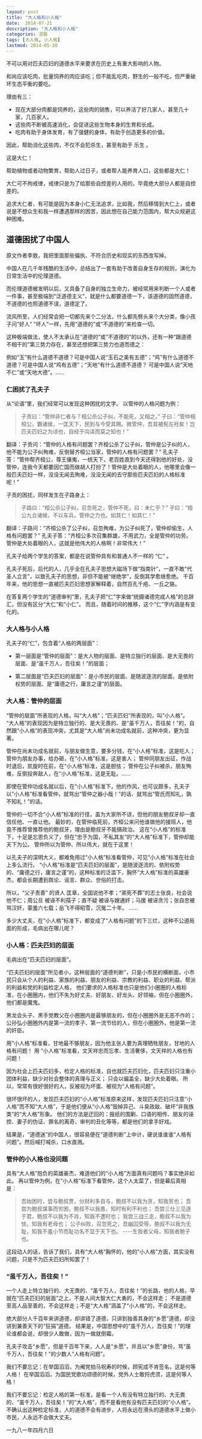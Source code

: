```yaml
---
layout: post
title: "大人格和小人格"
date:  2014-07-21
description: "大人格和小人格"
categories: 涅磐
tags: [大人格, 小人格]
lastmod: 2014-05-30
---
```


不可以用对匹夫匹妇的道德水平来要求在历史上有重大影响的人物。

和尚应该吃肉，批量饲养的肉应该吃；但不能乱吃肉，野生的一般不吃，但严重破坏生态平衡的要吃。


理由有三：

+ 现在大部分肉都是饲养的，这些肉的销售，可以养活了好几家人，甚至几十家，几百家人。
+ 这些肉不断被高速消化，会促进这些生物本身的生育和长成。
+ 吃肉有助于身体发育，有了强健的身体，有助于创造更多的价值。

因此，帮助消化这些肉，不仅不会犯杀生，甚至有助于 乐生 。

这是大仁！

帮助植物或者动物繁育，帮助人过日子，或者帮人能养育人口，这些都是大仁！

大仁可不拘戒律，戒律只是为了给那些自控差的人用的，毕竟绝大部分人都是自控差的。


追求大仁者，有可能是因为本身小仁无法追求，比如我，然后移情到大仁上，或者说是不想众生和我一样遭遇那样的困苦，因此想在自己能力范围内，帮大众规避这种困难。



## 道德困扰了中国人 
 
原文作者李敖，我把里面那些偏执、不符合历史和现实的东西改写掉。

中国人在几千年残酷的生活中，总结出了一套有助于改善自身生存的规则，演化为日常生活中的伦理道德。

而伦理道德被发明以后，又具备了自身的独立生命力，被经常用来判断一个人或者一件事，甚至极端到“泛道德主义”，就是什么都要道德一下，该道德的固然道德，不道德的也照道德不误，道德定了。

流风所至，人们经常会把一切都先来个二分法，什么都先劈头来个大分类，像小孩子问“好人” “坏人”一样，先用“道德的”或“不道德的”来检查一切。 

这种极端做法，使人不太承认在“道德的”或“不道德的”的以外，还有一种“跟道德不相干的”第三势力存在，甚至还想把第三势力也道而德之：

例如“玉”有什么道德不道德？可是中国人说“玉石之美有五德”；“鸡”有什么道德不道德？可是中国人说“鸡有五德”；“天地”有什么道德不道德？
可是中国人说“天地不仁”或“天地大德”。……
 

### 仁困扰了孔夫子 

从“论语”里，我们经常可以发现这种困扰的文字。
以管仲的人格问题为例：

> 子贡曰：“管仲非仁者与？桓公杀公子纠，不能死，又相之。”
> 子曰：“管仲相桓公，霸诸侯，一匡天下，民到与今受其赐。微管仲，吾其被髡左衽矣！岂匹夫匹妇之为谅也，自经于沟渎而莫之知也！”

翻译：子贡问：“管仲的人格有问题罢？齐桓公杀了公子纠，管仲是公子纠的人，他不能为公子纠殉难，反倒替齐桓公当家，管仲的人格有问题罢？”
孔夫子答：“管仲帮齐桓公，尊王攘夷，一统天下，老百姓直到今天还得到他的好处，没管仲，连我今天都要因亡国而做胡人打扮了！管仲是大处着眼的人，他哪里会像一般匹夫匹妇一样，没没无闻去殉难，没没无闻的去守那些匹夫匹妇的人格标准呢！”

子贡的困扰，同样发生在子路身上： 

> 子路曰：“桓公杀公子纠，召忽死之，管仲不死，曰：未仁乎？”
> 子曰：“桓公九合诸候，不以车兵，管仲之力也。如其仁！如其仁！”

翻译：子路问：“齐桓公杀了公子纠，召忽殉难，为公子纠死了，管仲却偷生，人格有问题罢？”
孔夫子答：“齐桓公多次召集群雄，不用武力，全是管仲的功劳。管仲是大处着眼的人，这就是他伟大的人格啊！非常伟大！”

孔夫子给两个学生的答案，都是在说管仲具有和普通人不一样的 “仁” 。

孔夫子死后，后代的人，几乎全在孔夫子思想大磁场下做“指南针”，一直不敢“代圣人立言”，以致孔夫子的思想，非但不能被“继绝学”，反倒其学愈继愈绝。
千百年来，他的思想一直被匹夫匹妇思想家解释着，自然百孔千疮、一丘之貉。 

在答复两个学生的“道德审判”里，孔夫子把“仁”字来做“统摄诸德完成人格”的总辞汇，但没有区分“大仁”和“小仁”。
而且，随着时间的推移，这个“仁”字内涵是有变化的。


### 大人格与小人格 

孔夫子的“仁”，包含着“人格的两层面”：
    
+ 第一层面是“管仲的层面”：是大人物的层面、是特立独行的层面、是大无畏的层面、是“虽千万人，吾往矣！”的层面；

+ 第二层面是“匹夫匹妇的层面”：是小市民的层面、是随波逐流的层面、是依附权势的层面、是“庸德之行，庸言之谨”的层面。 

### 大人格：管仲的层面 

“管仲的层面”所表现的人格，叫“大人格”；“匹夫匹妇”所表现的，叫“小人格”。
“大人格”的表现因为是特立独行的、是大无畏的、是“虽千万人，吾往矣！”的，自然跟“小人格”的表现冲突，尤其是“大人格”尚未功成名就前，这种冲突，更为显著。

管仲在尚未功成名就前，与朋友做生意，要多分钱，在“小人格”标准，这是吃人；
管仲为朋友办事，给办砸，在“小人格”标准，这是害人；
管仲同朋友出征，作战时退后，凯旋时在前，在“小人格”标准，这是胆怯；
管仲在公子纠被杀，朋友殉难，反倒投奔敌人，在“小人格”标准，这是无耻。……

即使在管仲功成名就以后，在“小人格”标准下，他的作风，也可议颇多，孔夫子以“小人格”标准看管仲，就骂出“管仲之器小哉！”的话、就骂出“管氏而知礼，孰不知礼！”的话。

管仲的一切不合“小人格”标准的行径，虽为大家所不谅，但他的朋友鲍叔牙却一直信任他、一直让他。
最妙的，在管仲临死前，齐桓公来问他谁做他的接班人，他竟不推荐曾推荐他的鲍叔牙，理由是鲍叔牙不能搞政治。
这在“小人格”的标准下，十足是忘恩负义了，但在“忠于为国，不私其友”的“大人格”标准下，管仲却能天下为公。
管仲所以为管仲、所以伟大，就在于这里！ 

以孔夫子的深明大义，都难免用过“小人格”标准看管仲，可见“小人格”标准在社会上多么流行。
“小人格”标准是“匹夫匹妇的层面”，是随波逐流的、依附权势的、“庸德之行，庸言之谨”的，这种标准的泛滥下，胸怀“大人格”标准的英雄豪杰，都会长期遭到舆论、谣言、群众、世俗的打击。

所以，“父子责善” 的贤人 匡章，全国说他不孝；“弟死不葬”的志士张良，社会说他不仁；周公旦 被诬不利孺子；直不疑 被诬与嫂通奸；马援 被诬贪污；张自忠被骂汉奸，蒙羞六七载；岳飞不得昭雪，沉冤二十年。
……

多少大丈夫，在“小人格”标准下，都变成了“人格有问题”的下三烂，这种不公道局面的形成，毛病出在哪儿呢？ 

### 小人格：匹夫匹妇的层面 

毛病出在“匹夫匹妇的层面”。

“匹夫匹妇的层面”所见者小，这种层面的“道德判断”，只是小市民的横断面，小市民只会从个人的利益、家族的利益、朋友的利益、宗教的利益、职业的利益、帮派的利益和党的利益检定人格，
他们要求的人格标准也只是他们小圈圈的人格标准，在小圈圈内，他们不失为好丈夫、好朋友、好龙头、好领袖，但在小圈圈外，他们都是魔鬼。

黑龙会头子、黑手党教父在小圈圈内是最够朋友的，但在小圈圈外是无恶不作的；
公孙弘小圈圈外内是第一流的孝子、第一流节俭的人，但在小圈圈外，他是第一流的奸臣。

用“小人格”标准看，甘地最不够朋友，因为他主张人要为真理牺牲朋友，甘地的人格有问题！
用 “小人格”标准看，文天祥忠而忘孝、生活奢侈，文天祥的人格也有问题！ 

因为社会上匹夫匹妇多，检定人格的标准，自也就匹夫匹妇化，匹夫匹妇只注重小团体利益，缺少对社会整体的真理与正义；
只会以偏盖全，缺少大处着眼。
所以，常常有很好很好的人，反被视为坏蛋、被视为“人格有问题”。 

很坏很坏的人，发现匹夫匹妇的“小人格”标准原来这样，发现匹夫匹妇只注意“小人格”而不知“大人格”，于是他们便从“小人格”毁掉异己、斗臭政敌、破坏“非我族类”的“大人格”形象。
他们的方法是迂回的：报纸的围剿、口语的相传、朋友的诬控、妻子的伪证、罪名的离奇、审判的丑化等等，都是他们的拿手好戏。 

结果是，“道德迷”的中国人，很容易便在“道德判断”上中计，硬说谁谁谁“人格有问题”。然后喊打喊杀，口水直溅。 

### 管仲的小人格也没问题 

具有“大人格”抱负的英雄豪杰，难道他们的“小人格”方面真有问题吗？事实绝非如此。
再以管仲为例，在“小人格”标准下看管仲，这个人太菜了，但是幕后真相是：

> 吾始困时，尝与鲍叔贾，分财利多自与，鲍叔不以我为贪，知我贫也；
> 吾尝为鲍叔谋事而穷困，鲍叔不以我愚，知时有利不利也；
> 吾尝三仕三见逐于君，鲍叔不以我为不肖，知我不遭时也；
> 我尝三战三走，鲍叔不以我为怯，知我有老母也；
> 公子纠败，召忽死之，吾幽囚受辱，鲍叔不以我为无耻，知我不羞小节而耻功名不显于天下也。
> ----生我者父母，知我者鲍子也。 

这段动人的话，告诉了我们，具有“大人格”胸怀的，他的“小人格”方面，其实没有问题，只是不为匹夫匹妇所知罢了！ 

### “虽千万人，吾往矣！” 

一个人走上特立独行的、大无畏的、“虽千万人，吾往矣！”的长路，他的人格，早就在“匹夫匹妇的层面”之上，不是人间大智大仁大勇的，不会这样走；
不是道德至高人品至善的，不会这样走；不是“大人格”涵盖了“小人格”的，不会这样走。 

绝大部分人千百年来讲道德，却讲错了道德，只讲到独善其身的“乡愿”道德，却没讲到兼善天下的“狂狷”道德。
结果是，中国思想中的“虽千万人，吾往矣！”的理论谁都会说，却很少人敢做，因为一做就倒霉。

孔夫子攻击“乡愿”，但是千百年下来，人人是“乡愿”，并且以“乡愿”身份，骂“虽千万人，吾往矣！”的少数人“人格有问题”。

我们不要忘记：在举国滔滔，为阉党拍马祝寿的时候，顾宪成不肯签名，这是何等人格！
在举国滔滔，为国民党歌功颂德的时候，党外人士敢捋虎须，这是何等人格！ 

我们不要忘记：检定人格的第一标准，是看一个人有没有特立独行的、大无畏的、“虽千万人，吾往矣！”的“大人格”，而不是看他有没有匹夫匹妇的“小人格”。
不确认出这种检定标准，人的道德不会有进步，人将永远在滑头的道德水平上做小市民，人永远不会做大丈夫。 

一九八一年四月六日


